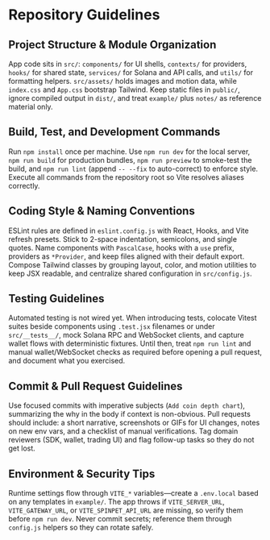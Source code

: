 # Repository Guidelines

## Project Structure & Module Organization
App code sits in `src/`: `components/` for UI shells, `contexts/` for providers, `hooks/` for shared state, `services/` for Solana and API calls, and `utils/` for formatting helpers. `src/assets/` holds images and motion data, while `index.css` and `App.css` bootstrap Tailwind. Keep static files in `public/`, ignore compiled output in `dist/`, and treat `example/` plus `notes/` as reference material only.

## Build, Test, and Development Commands
Run `npm install` once per machine. Use `npm run dev` for the local server, `npm run build` for production bundles, `npm run preview` to smoke-test the build, and `npm run lint` (append `-- --fix` to auto-correct) to enforce style. Execute all commands from the repository root so Vite resolves aliases correctly.

## Coding Style & Naming Conventions
ESLint rules are defined in `eslint.config.js` with React, Hooks, and Vite refresh presets. Stick to 2-space indentation, semicolons, and single quotes. Name components with `PascalCase`, hooks with a `use` prefix, providers as `*Provider`, and keep files aligned with their default export. Compose Tailwind classes by grouping layout, color, and motion utilities to keep JSX readable, and centralize shared configuration in `src/config.js`.

## Testing Guidelines
Automated testing is not wired yet. When introducing tests, colocate Vitest suites beside components using `.test.jsx` filenames or under `src/__tests__/`, mock Solana RPC and WebSocket clients, and capture wallet flows with deterministic fixtures. Until then, treat `npm run lint` and manual wallet/WebSocket checks as required before opening a pull request, and document what you exercised.

## Commit & Pull Request Guidelines
Use focused commits with imperative subjects (`Add coin depth chart`), summarizing the why in the body if context is non-obvious. Pull requests should include: a short narrative, screenshots or GIFs for UI changes, notes on new env vars, and a checklist of manual verifications. Tag domain reviewers (SDK, wallet, trading UI) and flag follow-up tasks so they do not get lost.

## Environment & Security Tips
Runtime settings flow through `VITE_*` variables—create a `.env.local` based on any templates in `example/`. The app throws if `VITE_SERVER_URL`, `VITE_GATEWAY_URL`, or `VITE_SPINPET_API_URL` are missing, so verify them before `npm run dev`. Never commit secrets; reference them through `config.js` helpers so they can rotate safely.
